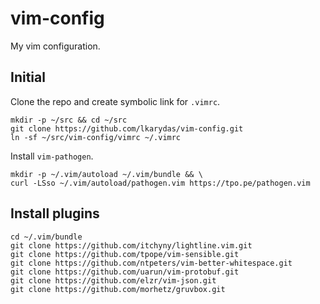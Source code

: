 # vim-config
My vim configuration.

## Initial

Clone the repo and create symbolic link for `.vimrc`.

```console
mkdir -p ~/src && cd ~/src
git clone https://github.com/lkarydas/vim-config.git
ln -sf ~/src/vim-config/vimrc ~/.vimrc
```

Install `vim-pathogen`.
```console
mkdir -p ~/.vim/autoload ~/.vim/bundle && \
curl -LSso ~/.vim/autoload/pathogen.vim https://tpo.pe/pathogen.vim
```

## Install plugins

```console
cd ~/.vim/bundle
git clone https://github.com/itchyny/lightline.vim.git
git clone https://github.com/tpope/vim-sensible.git
git clone https://github.com/ntpeters/vim-better-whitespace.git
git clone https://github.com/uarun/vim-protobuf.git
git clone https://github.com/elzr/vim-json.git
git clone https://github.com/morhetz/gruvbox.git
```